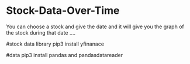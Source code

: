 # Stock-Data-Over-Time
You can choose a stock and give the date and it will give you the graph of the stock during that date ....



#stock data library
pip3 install yfinanace



#data 
pip3 install pandas and pandasdatareader
